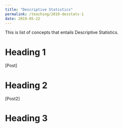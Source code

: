 ```yaml
---
title: "Descriptive Statistics"
permalink: /teaching/2019-desstats-1
date: 2019-05-22
---
```


This is list of concepts that entails Descriptive Statistics.



Heading 1
======
[Post]

Heading 2
======
[Post2]

Heading 3
======


